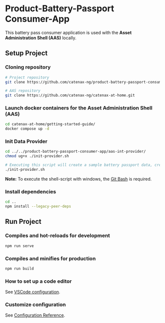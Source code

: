 # Product-Battery-Passport Consumer-App

This battery pass consumer application is used with the **Asset Administration Shell (AAS)** locally.

## Setup Project

### Cloning repository

```bash
# Project repository
git clone https://github.com/catenax-ng/product-battery-passport-consumer-app.git

# AAS repository
git clone https://github.com/catenax-ng/catenax-at-home.git
```

### Launch docker containers for the Asset Administration Shell (AAS)

```bash
cd catenax-at-home/getting-started-guide/
docker compose up -d
```

### Init Data Provider

```bash
cd ../../product-battery-passport-consumer-app/aas-int-provider/
chmod ug+x ./init-provider.sh

# Executing this script will create a sample battery passport data, create EDC asset, policies, contract definitions and register it as a digital twin inside registry.
./init-provider.sh
```

**Note:** To execute the shell-script with windows, the [Git Bash](https://gitforwindows.org/) is required.

### Install dependencies

```bash
cd ..
npm install --legacy-peer-deps
```

## Run Project

### Compiles and hot-reloads for development

```bash
npm run serve
```

### Compiles and minifies for production

```bash
npm run build
```

### How to set up a code editor

See [VSCode configuration](https://confluence.catena-x.net/pages/viewpage.action?pageId=55009683).

### Customize configuration

See [Configuration Reference](https://cli.vuejs.org/config/).

